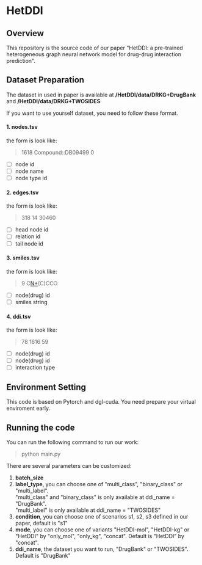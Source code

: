 # HetDDI

## Overview

This repository is the source code of our paper "HetDDI: a pre-trained heterogeneous graph neural network model for drug-drug interaction prediction".

## Dataset Preparation

The dataset in used in paper is available at **/HetDDI/data/DRKG+DrugBank** and **/HetDDI/data/DRKG+TWOSIDES**

If you want to use yourself dataset, you need to follow these format.

#### 1. nodes.tsv

the form is look like:

> 1618    Compound::DB09499  0

- [ ] node id    
- [ ] node name  
- [ ] node type id

#### 2. edges.tsv

the form is look like:

> 318	14	30460

- [ ] head node id    
- [ ] relation id
- [ ] tail node id

#### 3. smiles.tsv

the form is look like:

> 9   C[N+](C)(C)CCO

- [ ] node(drug) id
- [ ] smiles string

#### 4. ddi.tsv

the form is look like:

> 78  1616   59

- [ ] node(drug) id
- [ ] node(drug) id
- [ ] interaction type

## Environment Setting

This code is based on Pytorch and dgl-cuda. You need prepare your virtual enviroment early.

## Running the code

You can run the following command to run our work:

> python main.py

There are several parameters can be customized:

1. **batch_size**
2. **label_type**, you can choose one of "multi_class", "binary_class" or "multi_label". <br />"multi_class" and "binary_class" is only available at ddi_name = "DrugBank". <br />"multi_label" is only available at ddi_name = "TWOSIDES" 
3. **condition**, you can choose one of scenarios s1, s2, s3 defined in our paper, default is "s1"
4. **mode**, you can choose one of variants "HetDDI-mol", "HetDDI-kg" or "HetDDI" by "only_mol", "only_kg", "concat". Default is "HetDDI" by "concat".
5. **ddi_name**, the dataset you want to run, "DrugBank" or "TWOSIDES". Default is "DrugBank"
